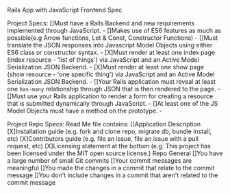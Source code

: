 Rails App with JavaScript Frontend Spec

Project Specs:
[]Must have a Rails Backend and new requirements implemented through JavaScript. -
[]Makes use of ES6 features as much as possible(e.g Arrow functions, Let & Const, Constructor Functions) -
[]Must translate the JSON responses into Javascript Model Objects using either ES6 class or constructor syntax. -
[X]Must render at least one index page (index resource - 'list of things') via JavaScript and an Active Model Serialization JSON Backend. -
[X]Must render at least one show page (show resource - 'one specific thing') via JavaScript and an Active Model Serialization JSON Backend. -
[]Your Rails application must reveal at least one `has-many` relationship through JSON that is then rendered to the page. -
[]Must use your Rails application to render a form for creating a resource that is submitted dynamically through JavaScript. -
[]At least one of the JS Model Objects must have a method on the prototype. -

Project Repo Specs:
Read Me file contains:
[]Application Description
[X]Installation guide (e.g. fork and clone repo, migrate db, bundle install, etc)
[X]Contributors guide (e.g. file an issue, file an issue with a pull request, etc)
[X]Licensing statement at the bottom (e.g. This project has been licensed under the MIT open source license.)
Repo General
[]You have a large number of small Git commits
[]Your commit messages are meaningful
[]You made the changes in a commit that relate to the commit message
[]You don't include changes in a commit that aren't related to the commit message
